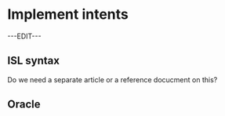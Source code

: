 ﻿---
sidebar_position: 5
---

# Implement intents

---EDIT---

## ISL syntax

Do we need a separate article or a reference docucment on this?

## Oracle